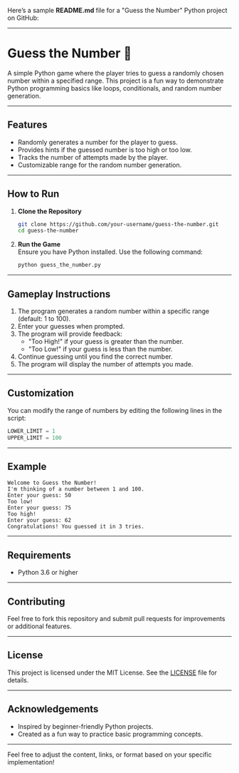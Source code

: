 


Here’s a sample **README.md** file for a "Guess the Number" Python project on GitHub:

---

# **Guess the Number** 🎲  

A simple Python game where the player tries to guess a randomly chosen number within a specified range. This project is a fun way to demonstrate Python programming basics like loops, conditionals, and random number generation.

---

## **Features**  
- Randomly generates a number for the player to guess.  
- Provides hints if the guessed number is too high or too low.  
- Tracks the number of attempts made by the player.  
- Customizable range for the random number generation.  

---

## **How to Run**  

1. **Clone the Repository**  
   ```bash
   git clone https://github.com/your-username/guess-the-number.git
   cd guess-the-number
   ```

2. **Run the Game**  
   Ensure you have Python installed. Use the following command:  
   ```bash
   python guess_the_number.py
   ```

---

## **Gameplay Instructions**  
1. The program generates a random number within a specific range (default: 1 to 100).  
2. Enter your guesses when prompted.  
3. The program will provide feedback:  
   - "Too High!" if your guess is greater than the number.  
   - "Too Low!" if your guess is less than the number.  
4. Continue guessing until you find the correct number.  
5. The program will display the number of attempts you made.

---

## **Customization**  
You can modify the range of numbers by editing the following lines in the script:  
```python
LOWER_LIMIT = 1
UPPER_LIMIT = 100
```

---

## **Example**  
```plaintext
Welcome to Guess the Number!
I'm thinking of a number between 1 and 100.
Enter your guess: 50
Too low!
Enter your guess: 75
Too high!
Enter your guess: 62
Congratulations! You guessed it in 3 tries.
```

---

## **Requirements**  
- Python 3.6 or higher  

---

## **Contributing**  
Feel free to fork this repository and submit pull requests for improvements or additional features.

---

## **License**  
This project is licensed under the MIT License. See the [LICENSE](LICENSE) file for details.

---

## **Acknowledgements**  
- Inspired by beginner-friendly Python projects.  
- Created as a fun way to practice basic programming concepts.

---

Feel free to adjust the content, links, or format based on your specific implementation!
  
